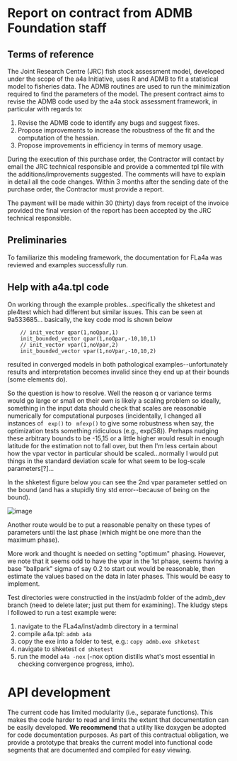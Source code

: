 # Report on contract from ADMB Foundation staff


## Terms of reference
The Joint Research Centre (JRC) fish stock assessment model, developed under the scope of
the a4a Initiative, uses R and ADMB to fit a statistical model to fisheries data. The ADMB 
routines are used to run the minimization required to find the parameters of the model. The 
present contract aims to revise the ADMB code used by the a4a stock assessment framework, 
in particular with regards to: 

1. Revise the ADMB code to identify any bugs and suggest fixes.   
2. Propose improvements to increase the robustness of the fit and the computation of the hessian.    
3. Propose improvements in efficiency in terms of memory usage.      

During the execution of this purchase order, the Contractor will contact by email the JRC 
technical responsible and provide a commented tpl file with the additions/improvements 
suggested. The comments will have to explain in detail all the code changes. 
Within 3 months after the sending date of the purchase order, the Contractor must provide a report. 

The payment will be made within 30 (thirty) days from receipt of the invoice provided the
final version of the report has been accepted by the JRC technical responsible.

## Preliminaries
To familiarize this modeling framework, the documentation for FLa4a was reviewed and examples successfully run.

## Help with a4a.tpl code
On working through the example probles...specifically the shketest and ple4test which had different but similar issues. This can be seen at 9a533685... basically, the key code mod is shown below        
```  
    // init_vector qpar(1,noQpar,1)           
    init_bounded_vector qpar(1,noQpar,-10,10,1)        
    // init_vector vpar(1,noVpar,2)        
    init_bounded_vector vpar(1,noVpar,-10,10,2)        
```
resulted in converged models in both pathological examples--unfortunately results and interpretation becomes invalid since they end up at their bounds (some elements do).

So the question is how to resolve. Well the reason q or variance terms would go large or small on their own is likely a scaling problem so ideally, something in the input data should check that scales are reasonable numerically for computational purposes (incidentally, I changed all instances of 
``` exp()``` to ``` mfexp()``` to give some robustness when say, the optimization tests something ridiculous (e.g., exp(58)). Perhaps nudging these arbitrary bounds to be -15,15 or a little higher would result in enough latitude for the estimation not to fall over, but then I'm less certain about how the vpar vector in particular should be scaled...normally I would put things in the standard deviation scale for what seem to be log-scale parameters[?]...

In the shketest figure below you can see the 2nd vpar parameter settled on the bound (and has a stupidly tiny std error--because of being on the bound).

![image](https://cloud.githubusercontent.com/assets/2715618/8097448/31922980-0f97-11e5-8ff4-d1b7aec2ef4e.png)


Another route would be to put a reasonable penalty on these types of parameters until the last phase (which might be one more than the maximum phase).

More work and thought is needed on setting "optimum" phasing. However, we note that it seems odd to have the vpar 
in the 1st phase, seems having a base "ballpark" sigma of say 0.2 to start out would be reasonable, then estimate
the values based on the data in later phases. This would be easy to implement.

Test directories were constructied in the inst/admb folder of the admb_dev branch (need to delete later; just put them for examining). The kludgy steps I followed to run a test example were:

1. navigate to the FLa4a/inst/admb directory in a terminal
2. compile a4a.tpl: ```admb a4a```
3. copy the exe into a folder to test, e.g.: ```copy admb.exe shketest```   
4. navigate to shketest ```cd shketest```
5. run the model ```a4a -nox``` (-nox option distills what's most essential in checking convergence progress, imho).

# API development
The current code has limited modularity (i.e., separate functions). This makes the code harder to read and 
limits the extent that documentation can be easily developed. **We recommend** that a utility like doxygen be 
adopted for code documentation purposes. As part of this contractual obligation, we provide a prototype that 
breaks the current model into functional code segments that are documented and compiled for easy viewing.






